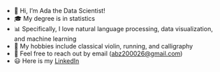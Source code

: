 - 👋 Hi, I’m Ada the Data Scientist!
- 🎓 My degree is in statistics 
- 📊 Specifically, I love natural language processing, data visualization, and machine learning
- 💜 My hobbies include classical violin, running, and calligraphy
- 💬 Feel free to reach out by email (abz200026@gmail.com)
- 😃 Here is my [LinkedIn](www.linkedin.com/in/ada-zhang-430231212) 

<!---
ada-b-zhang/ada-b-zhang is a ✨ special ✨ repository because its `README.md` (this file) appears on your GitHub profile.
You can click the Preview link to take a look at your changes.
--->
